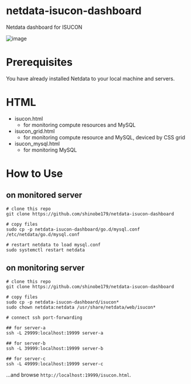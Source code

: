 # netdata-isucon-dashboard
Netdata dashboard for ISUCON

![image](https://cdn-ak.f.st-hatena.com/images/fotolife/b/befs_anne/20200907/20200907004027.png)

# Prerequisites
You have already installed Netdata to your local machine and servers.

# HTML

- isucon.html
  - for monitoring compute resources and MySQL
- isucon_grid.html
  - for monitoring compute resource and MySQL, deviced by CSS grid
- isucon_mysql.html
  - for monitoring MySQL

# How to Use

## on monitored server

```
# clone this repo
git clone https://github.com/shinobe179/netdata-isucon-dashboard

# copy files
sudo cp -p netdata-isucon-dashboard/go.d/mysql.conf /etc/netdata/go.d/mysql.conf

# restart netdata to load mysql.conf
sudo systemctl restart netdata
```

## on monitoring server

```
# clone this repo
git clone https://github.com/shinobe179/netdata-isucon-dashboard

# copy files
sudo cp -p netdata-isucon-dashboard/isucon* 
sudo chown netdata:netdata /usr/share/netdata/web/isucon*

# connect ssh port-forwarding

## for server-a
ssh -L 29999:localhost:19999 server-a

## for server-b
ssh -L 39999:localhost:19999 server-b

## for server-c
ssh -L 49999:localhost:19999 server-c
```

...and browse `http://localhost:19999/isucon.html`.
